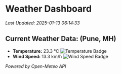 
# Weather Dashboard

_Last Updated: 2025-01-13 06:14:33_

## Current Weather Data: (Pune, MH)
- **Temperature:** 23.3 °C ![Temperature Badge](https://img.shields.io/badge/Temperature-Medium%20Temp-green)
- **Wind Speed:** 13.3 km/h ![Wind Speed Badge](https://img.shields.io/badge/Wind%20Speed-Low%20Wind-blue)

*Powered by Open-Meteo API*
